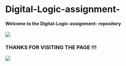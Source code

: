 # Digital-Logic-assignment-

#### Welcome to the Digital-Logic-assignment- repository

![](https://www.digitallogic.co/wp-content/uploads/2017/06/digital-logic-logo.png)

### THANKS FOR VISITING THE PAGE !!!

![](https://logodix.com/logo/2176115.png)
